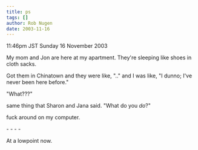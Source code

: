 ```yaml
---
title: ps
tags: []
author: Rob Nugen
date: 2003-11-16
---
```


<p class=date>11:46pm JST Sunday 16 November 2003</p>

<p>My mom and Jon are here at my apartment.  They're sleeping like
shoes in cloth sacks.</p>

<p>Got them in Chinatown and they were like, ".." and I was like, "I
dunno; I've never been here before."</p>

<p>"What???"</p>

<p>same thing that Sharon and Jana said.  "What do you <em>do</em>?"</p>

<p>fuck around on my computer.</p>

<p>- - - -</p>

<p>At a lowpoint now.</p>

